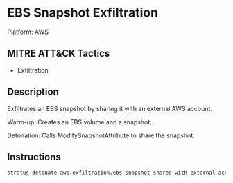 # EBS Snapshot Exfiltration

Platform: AWS

## MITRE ATT&CK Tactics

- Exfiltration

## Description


Exfiltrates an EBS snapshot by sharing it with an external AWS account.

Warm-up: Creates an EBS volume and a snapshot.

Detonation: Calls ModifySnapshotAttribute to share the snapshot.


## Instructions

```bash title="Detonate with Stratus Red Team"
stratus detonate aws.exfiltration.ebs-snapshot-shared-with-external-account
```